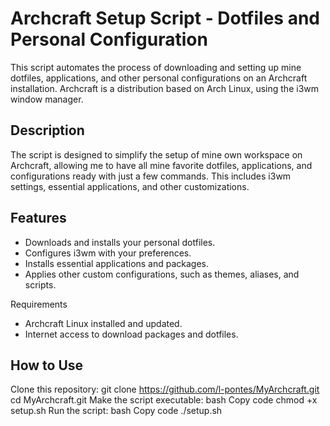 # Archcraft Setup Script - Dotfiles and Personal Configuration

This script automates the process of downloading and setting up mine dotfiles, applications, and other personal configurations on an Archcraft installation. Archcraft is a distribution based on Arch Linux, using the i3wm window manager.

## Description

The script is designed to simplify the setup of mine own workspace on Archcraft, allowing me to have all mine favorite dotfiles, applications, and configurations ready with just a few commands. This includes i3wm settings, essential applications, and other customizations.

## Features

- Downloads and installs your personal dotfiles.
- Configures i3wm with your preferences.
- Installs essential applications and packages.
- Applies other custom configurations, such as themes, aliases, and scripts.

Requirements

- Archcraft Linux installed and updated.
- Internet access to download packages and dotfiles.

## How to Use

Clone this repository:
git clone https://github.com/l-pontes/MyArchcraft.git
cd MyArchcraft.git
Make the script executable:
bash
Copy code
chmod +x setup.sh
Run the script:
bash
Copy code
./setup.sh
